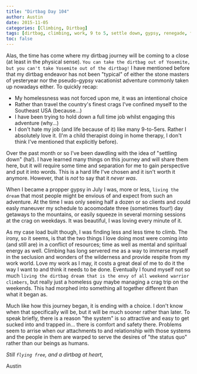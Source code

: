```yaml
---
title: "Dirtbag Day 104"
author: Austin
date: 2015-11-05
categories: [Climbing, Dirtbag]
tags: [dirtbag, climbing, work, 9 to 5, settle down, gypsy, renegade, fly free]
toc: false
---
```


Alas, the time has come where my dirtbag journey will be coming to a close (at least in the physical sense).  ```You can take the dirtbag out of Yosemite, but you can't take Yosemite out of the dirtbag!```  I have mentioned before that my dirtbag endeavor has not been "typical" of either the stone masters of yesteryear nor the pseudo-gypsy vacationist adventure commonly taken up nowadays either.  To quickly recap:

- My homelessness was not forced upon me, it was an intentional choice
- Rather than travel the country's finest crags I've confined myself to the Southeast USA (because...)
- I have been trying to hold down a full time job whilst engaging this adventure (why...)
- I don't hate my job (and life because of it) like many 9-to-5ers.  Rather I absolutely love it. (I'm a child therapist doing in home therapy, I don't think I've mentioned that explicitly before).

Over the past month or so I've been dawdling with the idea of "settling down" (ha!).  I have learned many things on this journey and will share them here, but it will require some time and separation for me to gain perspective and put it into words.  This is a hard life I've chosen and it isn't worth it anymore.  However, that is *not* to say that it *never was*.

When I became a propper gypsy in July I was, more or less, ```living the dream``` that most people might be envious of and expect from such an adventure.  At the time I was only seeing half a dozen or so clients and could easly maneuver my schedule to acoomodate three (sometimes four!) day getaways to the mountains, or easily squeeze in several morning sessions at the crag on weekdays.  It was beautiful, I was loving every minute of it.

As my case load built though, I was finding less and less time to climb.  The irony, so it seems, is that the two things I love doing most were coming into (and still are) in a conflict of resources; time as well as mental and spiritual energy as well.  Climbing has long servered me as a way to immerse myself in the seclusion and wonders of the wilderness and provide respite from my work world.  Love my work as I may, it costs a great deal of me to do it the way I want to and think it needs to be done.  Eventually I found myself not so much ```living the dirtbag dream that is the envy of all weekend warrior climbers```, but really just a homeless guy maybe managing a crag trip on the weekends.  This had morphed into something all together different than what it began as.

Much like how this journey began, it is ending with a choice.  I don't know when that specifically will be, but it will be much sooner rather than later.  To speak briefly, there is a reason "the system" is so attractive and easy to get sucked into and trapped in... there is comfort and safety there.  Problems seem to arrise when our attachments to and relationship with those systems and the people in them are warped to serve the desires of "the status quo" rather than our beings as humans.

*Still ```flying free```, and a dirtbag at heart*,

Austin
